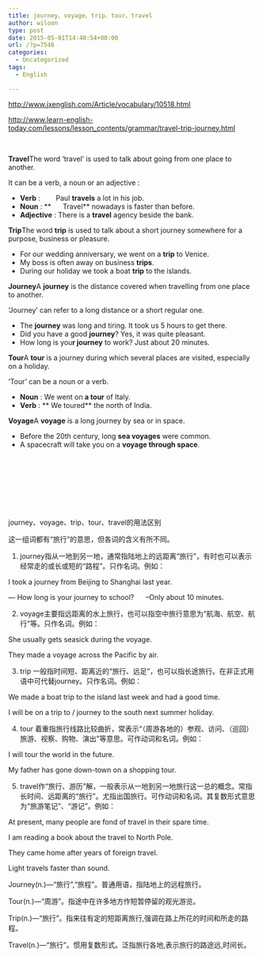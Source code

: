 ```yaml
---
title: journey、voyage、trip、tour、travel
author: wiloon
type: post
date: 2015-05-01T14:40:54+00:00
url: /?p=7546
categories:
  - Uncategorized
tags:
  - English

---
```

http://www.jxenglish.com/Article/vocabulary/10518.html

http://www.learn-english-today.com/lessons/lesson_contents/grammar/travel-trip-journey.html

&nbsp;

<strong class="ind-10">Travel</strong>The word &#8216;travel&#8217; is used to talk about going from one place to another.
  
It can be a verb, a noun or an adjective :

  * **Verb** :        Paul **travels** a lot in his job.
  * **Noun** : **      Travel** nowadays is faster than before.
  * **Adjective** : There is a **travel** agency beside the bank.

<strong class="ind-10">Trip</strong>The word **trip** is used to talk about a short journey somewhere for a purpose, business or pleasure.

  * For our wedding anniversary, we went on a **trip** to Venice.
  * My boss is often away on business **trips**.
  * During our holiday we took a boat **trip** to the islands.

<strong class="ind-10">Journey</strong>A **journey** is the distance covered when travelling from one place to another.
  
&#8216;Journey&#8217; can refer to a long distance or a short regular one.

  * The **journey** was long and tiring. It took us 5 hours to get there.
  * Did you have a good **journey**? Yes, it was quite pleasant.
  * How long is you**r journey** to work? Just about 20 minutes.

<strong class="ind-10">Tour</strong>A **tour** is a journey during which several places are visited, especially on a holiday.
  
&#8216;Tour&#8217; can be a noun or a verb.

  * **Noun** : We went on **a tour** of Italy.
  * **Verb** : ** We toured** the north of India.

<strong class="ind-10">Voyage</strong>A **voyage** is a long journey by sea or in space.

  * Before the 20th century, long **sea voyages** were common.
  * A spacecraft will take you on a **voyage through space**.

&nbsp;

&nbsp;

&nbsp;

&nbsp;

journey、voyage、trip、tour、travel的用法区别

这一组词都有“旅行”的意思，但各词的含义有所不同。
  
1. journey指从一地到另一地，通常指陆地上的远距离“旅行”，有时也可以表示经常走的或长或短的“路程”。只作名词。例如：
  
I took a journey from Beijing to Shanghai last year.
  
&#8212; How long is your journey to school?      &#8211;Only about 10 minutes.

2. voyage主要指远距离的水上旅行，也可以指空中旅行意思为“航海、航空、航行”等。只作名词。例如：
  
She usually gets seasick during the voyage.
  
They made a voyage across the Pacific by air.

3. trip 一般指时间短、距离近的“旅行、远足”，也可以指长途旅行。在非正式用语中可代替journey。只作名词。例如：
  
We made a boat trip to the island last week and had a good time.
  
I will be on a trip to / journey to the south next summer holiday.

4. tour 着重指旅行线路比较曲折，常表示“（周游各地的）参观、访问、（巡回）旅游、视察、购物、演出”等意思。可作动词和名词。例如：
  
I will tour the world in the future.
  
My father has gone down-town on a shopping tour.

5. travel作“旅行、游历”解，一般表示从一地到另一地旅行这一总的概念。常指长时间、远距离的“旅行”。尤指出国旅行。可作动词和名词。其复数形式意思为“旅游笔记”、“游记”。例如：
  
At present, many people are fond of travel in their spare time.
  
I am reading a book about the travel to North Pole.
  
They came home after years of foreign travel.
  
Light travels faster than sound.

Journey(n.)&#8212;“旅行”,“旅程”。普通用语，指陆地上的远程旅行。
  
Tour(n.)&#8212;“周游”。指途中在许多地方作短暂停留的观光游览。
  
Trip(n.)&#8212;“旅行”。指来往有定的短距离旅行,强调在路上所花的时间和所走的路程。
  
Travel(n.)&#8212;“旅行”。惯用复数形式。泛指旅行各地,表示旅行的路途远,时间长。